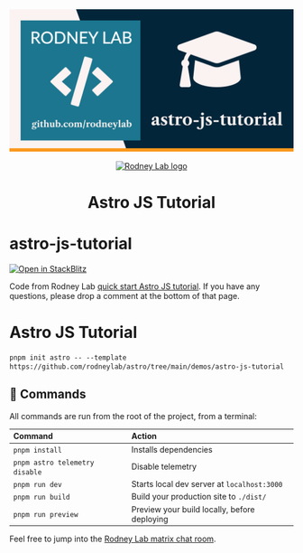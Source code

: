 <img src="../../images/rodneylab-github-astro-js-tutorial.png" alt="Rodney Lab astro-js-tutorial Github banner">

<p align="center">
  <a aria-label="Open Rodney Lab site" href="https://rodneylab.com" rel="nofollow noopener noreferrer">
    <img alt="Rodney Lab logo" src="https://rodneylab.com/assets/icon.png" width="60" />
  </a>
</p>
<h1 align="center">
  Astro JS Tutorial
</h1>

# astro-js-tutorial

[![Open in StackBlitz](https://developer.stackblitz.com/img/open_in_stackblitz.svg)](https://stackblitz.com/github/rodneylab/astro/tree/main/demos/astro-js-tutorial)

Code from Rodney Lab <a aria-label="Open Rodney Lab blog post on Astro JS Tutorial" href="https://rodneylab.com/astro-js-tutorial/">quick start Astro JS tutorial</a>. If you have any questions, please drop a comment at the bottom of that page.

# Astro JS Tutorial

```
pnpm init astro -- --template https://github.com/rodneylab/astro/tree/main/demos/astro-js-tutorial
```

## 🧞 Commands

All commands are run from the root of the project, from a terminal:

| Command                        | Action                                       |
| :----------------------------- | :------------------------------------------- |
| `pnpm install`                 | Installs dependencies                        |
| `pnpm astro telemetry disable` | Disable telemetry                            |
| `pnpm run dev`                 | Starts local dev server at `localhost:3000`  |
| `pnpm run build`               | Build your production site to `./dist/`      |
| `pnpm run preview`             | Preview your build locally, before deploying |

Feel free to jump into the [Rodney Lab matrix chat room](https://matrix.to/#/%23rodney:matrix.org).
